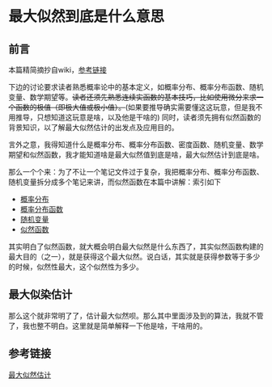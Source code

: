 # 最大似然到底是什么意思

## 前言

本篇精简摘抄自wiki，[参考链接](#参考链接)

下边的讨论要求读者熟悉概率论中的基本定义，如概率分布、概率分布函数、随机变量、数学期望等。~~读者还须先熟悉连续实函数的基本技巧，比如使用微分来求一个函数的极值（即极大值或极小值）。~~(如果要推导确实需要懂这这玩意，但是我不用推导，只想知道这玩意是啥，以及他是干啥的)
同时，读者须先拥有似然函数的背景知识，以了解最大似然估计的出发点及应用目的。

言外之意，我得知道什么是概率分布、概率分布函数、密度函数、随机变量、数学期望和似然函数，我才能知道啥是最大似然值到底是啥，最大似然估计到底是啥。

那么一个个来：为了不让一个笔记文件过于复杂，我把概率分布、概率分布函数、随机变量拆分成多个笔记来讲，而似然函数在本篇中讲解：索引如下

* [概率分布](./概率分布.md)
* [概率分布函数](./概率分布.md#概率分布函数)
* [随机变量](./随机变量.md)
* [似然函数](./似然函数.md)

其实明白了似然函数，就大概会明白最大似然是什么东西了，其实似然函数构建的最大目的（之一），就是获得这个最大似然。说白话，其实就是获得参数等于多少的时候，似然性最大，这个似然性为多少。

## 最大似染估计

那么这个就非常明了了，估计最大似然呗。那么其中里面涉及到的算法，我就不管了，我也整不明白。这里就是简单解释一下他是啥，干啥用的。

## 参考链接
[最大似然估计](https://zh.wikipedia.org/wiki/%E6%9C%80%E5%A4%A7%E4%BC%BC%E7%84%B6%E4%BC%B0%E8%AE%A1)